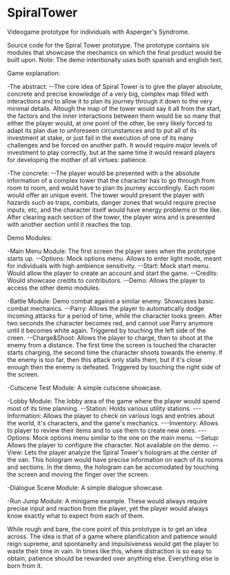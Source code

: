# SpiralTower
Videogame prototype for individuals with Asperger's Syndrome.

Source code for the Spiral Tower prototype. The prototype contains six modules that showcase the mechanics on which the final product would be built upon.
Note: The demo intentionally uses both spanish and english text.

Game explanation:

-The abstract:
--The core idea of Spiral Tower is to give the player absolute, concrete and precise knowledge of a very big, complex map filled with interactions and to allow it to 
plan its journey through it down to the very minimal details. Altough the map of the tower would say it all from the start, the factors and the inner interactions 
between them would be so many that either the player would, at one point of the other, be very likely forced to adapt its plan due to unforeseen circunstamces and 
to put all of its  investment at stake, or just fail in the execution of one of its many challenges and be forced on another path. It would require major levels 
of investment to play correctly, but at the same time it would reward players for developing the mother of all virtues: patience.

-The concrete:
--The player would be presented with a the absolute information of a complex tower that the character has to go through from room to room, and would have to plan 
its journey accordingly. Each room would offer an unique event. The tower would present the player with hazards such as traps, combats, danger zones that 
would require precise inputs, etc, and the character itself would have energy problems or the like. After clearing each section of the tower, the player wins 
and is presented with another section until it reaches the top.

Demo Modules:

-Main Menu Module: The first screen the player sees when the prototype starts up.
--Options: Mock options menu. Allows to enter light mode, meant for individuals with high ambience sensitivity.
--Start: Mock start menu. Would allow the player to create an account and start the game.
--Credits: Would showcase credits to contributors.
--Demo: Allows the player to access the other demo modules.

-Battle Module: Demo combat against a similar enemy. Showcases basic combat mechanics.
--Parry: Allows the player to automatically dodge incoming attacks for a period of time, while the character looks green. After two seconds the character becomes red,
and cannot use Parry anymore until it becomes white again. Triggered by touching the left side of the creen.
--Charge&Shoot: Allows the player to charge, then to shoot at the enemy from a distance. The first time the screen is touched the character starts charging, the second time
the character shoots towards the enemy. If the enemy is too far, then this attack only stalls them, but if it's close enough then the enemy is defeated. Triggered by
touching the right side of the screen.

-Cutscene Test Module: A simple cutscene showcase.

-Lobby Module: The lobby area of the game where the player would spend most of its time planning.
--Station: Holds various utility stations.
---Information: Allows the player to check on various logs and entries about the world, it's characters, and the game's mechanics.
---Inventory: Allows to player to review their items and to use them to create new ones.
---Options: Mock options menu similar to the one on the main menu.
--Setup: Allows the player to configure the character. Not available on the demo.
--View: Lets the player analyze the Spiral Tower's hologram at the center of the van. This hologram would have precise information on each of its rooms and sections.
In the demo, the hologram can be accomodated by touching the screen and moving the finger over the screen.

-Dialogue Scene Module: A simple dialogue showcase.

-Run Jump Module: A minigame example. These would always require precise input and reaction from the player, yet the player would always know exactly what to expect
from each of them.

While rough and bare, the core point of this prototype is to get an idea across. The idea is that of a game where planification and patience would reign supreme,
and spontaneity and impulsiveness would get the player to waste their time in vain. In times like this, where distraction is so easy to obtain, patience should be 
rewarded over anything else. Everything else is born from it.
